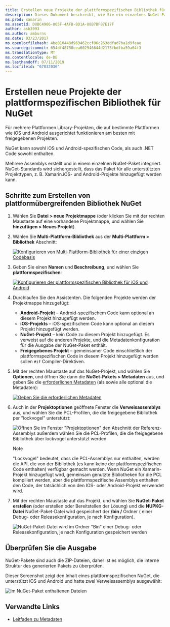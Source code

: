 ```yaml
---
title: Erstellen neue Projekte der plattformspezifischen Bibliothek für NuGet
description: Dieses Dokument beschreibt, wie Sie ein einzelnes NuGet-Paket zu erstellen, das enthält plattformspezifischen Code für mehrere Plattformen.
ms.prod: xamarin
ms.assetid: D8BC4906-805F-4AFB-8D1A-88B7BF87E17F
author: asb3993
ms.author: amburns
ms.date: 03/23/2017
ms.openlocfilehash: 4be010448d963462ccf06c263ddfad7ba1d9feae
ms.sourcegitcommit: 654df48758cea602946644d2175fbdfba59a64f3
ms.translationtype: MT
ms.contentlocale: de-DE
ms.lasthandoff: 07/11/2019
ms.locfileid: "67832036"
---
```

# <a name="creating-new-platform-specific-library-projects-for-nuget"></a>Erstellen neue Projekte der plattformspezifischen Bibliothek für NuGet

Für mehrere Plattformen Library-Projekten, die auf bestimmte Plattformen wie iOS und Android ausgerichtet funktionieren am besten mit freigegebenen Projekten.

NuGet kann sowohl iOS und Android-spezifischen Code, als auch .NET Code sowohl enthalten.

Mehrere Assemblys erstellt und in einem einzelnen NuGet-Paket integriert. NuGet-Standards wird sichergestellt, dass das Paket für alle unterstützten Projekttypen, z. B. Xamarin.iOS- und Android-Projekte hinzugefügt werden kann.

## <a name="steps-to-create-a-cross-platform-library-nuget"></a>Schritte zum Erstellen von plattformübergreifenden Bibliothek NuGet

1. Wählen Sie **Datei > neue Projektmappe** (oder klicken Sie mit der rechten Maustaste auf eine vorhandene Projektmappe, und wählen Sie **hinzufügen > Neues Projekt**).

2. Wählen Sie **Multi-Plattform-Bibliothek** aus der **Multi-Plattform > Bibliothek** Abschnitt:

    [![](platform-specific-images/mulitplatform-library-sml.png "Konfigurieren von Multi-Plattform-Bibliothek für einer einzigen Codebasis")](platform-specific-images/multiplatform-library.png#lightbox)

3. Geben Sie einen **Namen** und **Beschreibung**, und wählen Sie **plattformspezifischen**:

    [![](platform-specific-images/specific-configure-sml.png "Konfigurieren der plattformspezifischen Bibliothek für iOS und Android")](platform-specific-images/specific-configure.png#lightbox)

4. Durchlaufen Sie den Assistenten. Die folgenden Projekte werden der Projektmappe hinzugefügt:

    - **Android-Projekt** – Android-spezifischem Code kann optional an diesem Projekt hinzugefügt werden.
    - **iOS-Projekts** – iOS-spezifischem Code kann optional an diesem Projekt hinzugefügt werden.
    - **NuGet-Projekt** – kein Code zu diesem Projekt hinzugefügt. Es verweist auf die anderen Projekte, und die Metadatenkonfiguration für die Ausgabe der NuGet-Paket enthält.
    - **Freigegebenes Projekt** – gemeinsamer Code einschließlich der plattformspezifischen Code in diesem Projekt hinzugefügt werden sollen `#if` Compiler-Direktiven.

5. Mit der rechten Maustaste auf das NuGet-Projekt, und wählen Sie **Optionen**, und öffnen Sie dann die **NuGet-Pakets > Metadaten** aus, und geben Sie die [erforderlichen Metadaten](~/cross-platform/app-fundamentals/nuget-multiplatform-libraries/metadata.md) (als sowie alle optional die Metadaten):

    [![](platform-specific-images/specific-metadata-sml.png "Geben Sie die erforderlichen Metadaten")](platform-specific-images/specific-metadata.png#lightbox)

6. Auch in der **Projektoptionen** geöffnete Fenster die **Verweisassemblys** aus, und wählen Sie die PCL-Profilen, die die freigegebene Bibliothek per "lockvogel" unterstützt:

    ![](platform-specific-images/specific-reference-assemblies.png "Öffnen Sie im Fenster \"Projektoptionen\" den Abschnitt der Referenz-Assemblys außerdem wählen Sie die PCL-Profilen, die die freigegebene Bibliothek über lockvogel unterstützt werden")

    > [!NOTE]
    > "Lockvogel" bedeutet, dass die PCL-Assemblys nur enthalten, werden die API, die von der Bibliothek (es kann keine der plattformspezifischen Code enthalten) verfügbar gemacht werden. Wenn NuGet ein Xamarin-Projekt hinzugefügt wird, gemeinsam genutzte Bibliotheken für die PCL kompiliert werden, aber die plattformspezifische Assemblys enthalten den Code, der tatsächlich von den IOS- oder Android-Projekt verwendet wird.

7. Mit der rechten Maustaste auf das Projekt, und wählen Sie **NuGet-Paket erstellen** (oder erstellen oder Bereitstellen der Lösung) und die **NUPKG-Datei** NuGet-Paket-Datei wird gespeichert der **/bin /** Ordner ( einer Debug- oder Releasekonfiguration, je nach Konfiguration).

    ![](platform-specific-images/create-nuget-package.png "NuGet-Paket-Datei wird im Ordner \"Bin\" einer Debug- oder Releasekonfiguration, je nach Konfiguration gespeichert werden")


## <a name="verifying-the-output"></a>Überprüfen Sie die Ausgabe

NuGet-Pakete sind auch die ZIP-Dateien, daher ist es möglich, die interne Struktur des generierten Pakets zu überprüfen.

Dieser Screenshot zeigt den Inhalt eines plattformspezifischen NuGet, die unterstützt iOS und Android und hatte zwei Verweisassemblys ausgewählt:

![](platform-specific-images/nuget-output.png "Im NuGet-Paket enthaltenen Dateien")


## <a name="related-links"></a>Verwandte Links

- [Leitfaden zu Metadaten](~/cross-platform/app-fundamentals/nuget-multiplatform-libraries/metadata.md)
